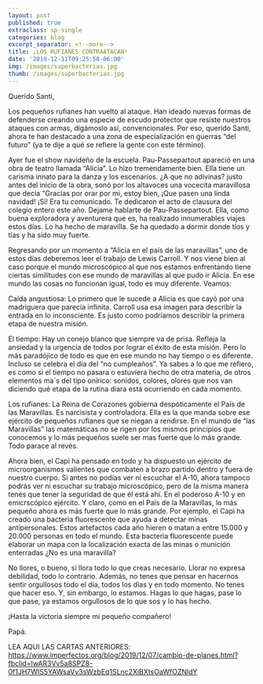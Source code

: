 ```yaml
---
layout: post
published: true
extraclass: sp-single
categories: blog
excerpt_separator: <!--more-->
title: ¡LOS RUFIANES CONTRAATACAN!
date: '2019-12-11T09:25:58-06:00'
img: /images/superbacterias.jpg
thumb: /images/superbacterias.jpg
---
```

Querido Santi, 

Los pequeños rufianes han vuelto al ataque. Han ideado nuevas formas de defenderse creando una especie de escudo protector que resiste nuestros ataques con armas, digámoslo así, convencionales. Por eso, querido Santi, ahora te han destacado a una zona de especialización en guerras “del futuro” (ya te dije a qué se refiere la gente con este término).  

<!--more-->

Ayer fue el show navideño de la escuela. Pau-Passepartout apareció en una obra de teatro llamada “Alicia”.  Lo hizo tremendamente bien. Ella tiene un carisma innato para la danza y los escenarios. ¿A que no adivinas? justo antes del inicio de la obra, sonó por los altavoces una vocecita maravillosa que decía “Gracias por orar por mi, estoy bien, ¡Que pasen una linda navidad! ¡Si! Era tu comunicado. Te dedicaron el acto de clausura del colegio entero este año. Dejame hablarte de Pau-Passepartout. Ella, como buena exploradora y aventurera que es, ha realizado innumerables viajes estos días. Lo ha hecho de maravilla. Se ha quedado a dormir donde tíos y tías y ha sido muy fuerte. 

Regresando por un momento a “Alicia en el país de las maravillas”, uno de estos días deberemos leer el trabajo de Lewis Carroll. Y nos viene bien al caso porque el mundo microscópico al que nos estamos enfrentando tiene ciertas similitudes con ese mundo de maravillas al que pudo ir Alicia. En ese mundo las cosas no funcionan igual, todo es muy diferente.  Veamos: 

Caída angustiosa: Lo primero que le sucede a Alicia es que cayó por una madriguera que parecía infinita. Carroll usa esa imagen para describir la entrada en lo inconsciente. Es justo como podríamos describir la primera etapa de nuestra misión. 

El tiempo: Hay un conejo blanco que siempre va de prisa. Refleja la ansiedad y la urgencia de todos por lograr el éxito de esta misión. Pero lo más paradójico de todo es que en ese mundo no hay tiempo o es diferente. Incluso se celebra el día del “no cumpleaños”. Ya sabes a lo que me refiero, es como si el tiempo no pasara o estuviera hecho de otra materia, de otros elementos ma´s del tipo onírico: sonidos, colores, olores que nos van diciendo qué etapa de la rutina diara está ocurriendo en cada momento. 

Los rufianes: La Reina de Corazones gobierna despóticamente el País de las Maravillas. Es narcisista y controladora. Ella es la que manda sobre ese ejército de pequeños rufianes que se niegan a rendirse.  En el mundo de “las Maravillas” las matemáticas no se rigen por los mismos principios que conocemos y lo más pequeños suele ser mas fuerte que lo más grande. Todo parace al revés. 

Ahora bien, el Capi ha pensado en todo y ha dispuesto un ejército de microorganismos valientes que combaten a brazo partido dentro y fuera de nuestro cuerpo. Si antes no podías ver ni escuchar el A-10, ahora tampoco podrás ver ni escuchar su trabajo microscópico, pero de la misma manera tenés que tener la seguridad de que él está ahí. En el poderoso A-10 y en emicrscópico ejército. Y claro, como en el País de la Maravillas, lo más pequeño ahora es más fuerte que lo más grande. Por ejemplo, el Capi ha creado una bacteria fluorescente que ayuda a detectar minas antipersonales. Estos artefactos cada año hieren o matan a entre 15.000 y 20.000 personas en todo el mundo. Esta bacteria fluorescente puede elaborar un mapa con la localización exacta de las minas o munición enterradas ¿No es una maravilla? 

No llores, o bueno, si llora todo lo que creas necesario. Llorar no expresa debilidad, todo lo contrario. Además, no tenes que pensar en hacernos sentir orgullosos todo el día, todos los días y en todo momento. No tenes que hacer eso. Y, sin embargo, lo estamos. Hagas lo que hagas, pase lo que pase, ya estamos orgullosos de lo que sos y lo has hecho. 

¡Hasta la victoria siempre mi pequeño compañero!

Papá. 

LEA AQUI LAS CARTAS ANTERIORES: https://www.imperfectos.org/blog/2019/12/07/cambio-de-planes.html?fbclid=IwAR3Vv5a8SPZ8-0f1JH7WIS5YAWsaVv3sWzbEq1SLnc2XiBXtsOaWfOZNldY
